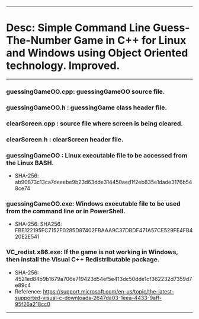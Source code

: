-------------------------------------------------------------------------
# Desc: Simple Command Line Guess-The-Number Game in C++ for Linux and Windows using Object Oriented technology. Improved.
-------------------------------------------------------------------------
### guessingGameOO.cpp: guessingGameOO source file.
### guessingGameOO.h  : guessingGame class header file.
### clearScreen.cpp   : source file where screen is being cleared.
### clearScreen.h     : clearScreen header file.
### guessingGameOO    : Linux executable file to be accessed from the Linux BASH.
* SHA-256: ab90873c13ca7deeebe9b23d63dde314450aed1f2eb835e1dade3176b548ce74
### guessingGameOO.exe: Windows executable file to be used from the command line or in PowerShell.
* SHA-256:  SHA256: FBE122195FC7152F0285D87402FBAAA9C37DBDF471A57CE529FE4FB420E2E541
### VC_redist.x86.exe: If the game is not working in Windows, then install the Visual C++ Redistributable package. 
* SHA-256: 4521ed84b9b1679a706e719423d54ef5e413dc50dde1cf362232d7359d7e89c4
* Reference: https://support.microsoft.com/en-us/topic/the-latest-supported-visual-c-downloads-2647da03-1eea-4433-9aff-95f26a218cc0
-------------------------------------------------------------------------
